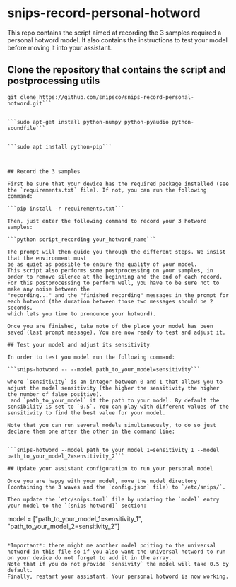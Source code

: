 # snips-record-personal-hotword

This repo contains the script aimed at recording the 3 samples required a personal hotword model. 
It also contains the instructions to test your model before moving it into your assistant.

## Clone the repository that contains the script and postprocessing utils


```sudo apt-get install git
git clone https://github.com/snipsco/snips-record-personal-hotword.git```


```sudo apt-get install python-numpy python-pyaudio python-soundfile```


```sudo apt install python-pip```



## Record the 3 samples

First be sure that your device has the required package installed (see the `requirements.txt` file). If not, you can run the following command: 

```pip install -r requirements.txt```

Then, just enter the following command to record your 3 hotword samples:

```python script_recording your_hotword_name```

The prompt will then guide you through the different steps. We insist that the environment must 
be as quiet as possible to ensure the quality of your model.
This script also performs some postprocessing on your samples, in order to remove silence at the beginning and the end of each record. 
For this postprocessing to perform well, you have to be sure not to make any noise between the 
"recording..." and the "finished recording" messages in the prompt for each hotword (the duration between those two messages should be 2 seconds, 
which lets you time to pronounce your hotword). 

Once you are finished, take note of the place your model has been saved (last prompt message). You are now ready to test and adjust it.

## Test your model and adjust its sensitivity

In order to test you model run the following command: 

```snips-hotword -- --model path_to_your_model=sensitivity```

where `sensitivity` is an integer between 0 and 1 that allows you to adjust the model sensitivity (the higher the sensitivity the higher the number of false positive).
 and `path_to_your_model` it the path to your model. By default the sensibility is set to `0.5`. You can play with different values of the sensitivity to find the best value for your model.

Note that you can run several models simultaneously, to do so just declare them one after the other in the command line:


```snips-hotword --model path_to_your_model_1=sensitivity_1 --model path_to_your_model_2=sensitivity_2```

## Update your assistant configuration to run your personal model

Once you are happy with your model, move the model directory (containing the 3 waves and the `config.json` file) to `/etc/snips/`.

Then update the `etc/snips.toml` file by updating the `model` entry your model to the `[snips-hotword]` section:

```
model = ["path_to_your_model_1=sensitivity_1", "path_to_your_model_2=sensitivity_2"]
```

*Important*: there might me another model poiting to the universal hotword in this file so if you also want the universal hotword to run on your device do not forget to add it in the array.
Note that if you do not provide `sensivity` the model will take 0.5 by default.
Finally, restart your assistant. Your personal hotword is now working.
